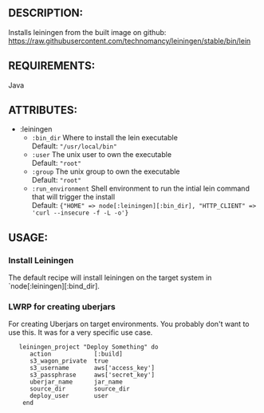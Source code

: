 ## DESCRIPTION:

Installs leiningen from the built image on github: https://raw.githubusercontent.com/technomancy/leiningen/stable/bin/lein

## REQUIREMENTS:

Java

## ATTRIBUTES:

* :leiningen
  * `:bin_dir`         Where to install the lein executable  
                       Default: `"/usr/local/bin"`
  * `:user`            The unix user to own the executable  
                       Default: `"root"`
  * `:group`           The unix group to own the executable  
                       Default: `"root"`
  * `:run_environment` Shell environment to run the intial lein command that will trigger the install  
                       Default: `{"HOME" => node[:leiningen][:bin_dir], "HTTP_CLIENT" => 'curl --insecure -f -L -o'}`

## USAGE:

### Install Leiningen

The default recipe will install leiningen on the target system in `node[:leiningen][:bind_dir]. 


###  LWRP for creating uberjars

For creating Uberjars on target environments. You probably don't want to use this. It was for a very specific use case.



```
   leiningen_project "Deploy Something" do
      action            [:build]
      s3_wagon_private  true
      s3_username       aws['access_key']
      s3_passphrase     aws['secret_key']
      uberjar_name      jar_name
      source_dir        source_dir
      deploy_user       user
    end
```
